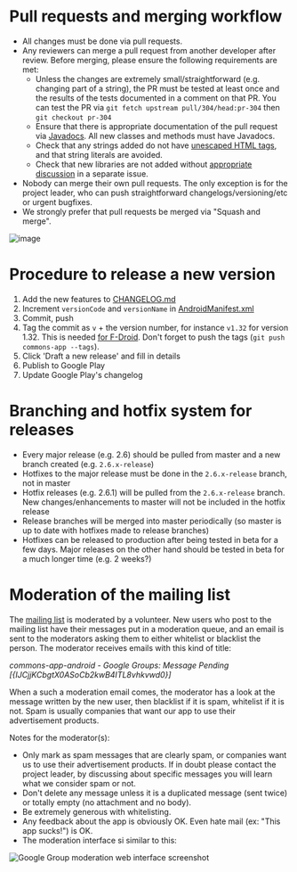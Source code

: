 # Pull requests and merging workflow

- All changes must be done via pull requests.
- Any reviewers can merge a pull request from another developer after review. Before merging, please ensure the following requirements are met:
  - Unless the changes are extremely small/straightforward (e.g. changing part of a string), the PR must be tested at least once and the results of the tests documented in a comment on that PR. You can test the PR via `git fetch upstream pull/304/head:pr-304` then `git checkout pr-304`
  - Ensure that there is appropriate documentation of the pull request via [Javadocs](https://github.com/commons-app/apps-android-commons/wiki/Code-style#javadocs). All new classes and methods must have Javadocs.
  - Check that any strings added do not have [unescaped HTML tags](https://github.com/commons-app/apps-android-commons/issues/1333#issuecomment-412430539), and that string literals are avoided.
  - Check that new libraries are not added without [appropriate discussion](https://github.com/commons-app/apps-android-commons/wiki/Code-style#new-libraries) in a separate issue.
- Nobody can merge their own pull requests. The only exception is for the project leader, who can push straightforward changelogs/versioning/etc or urgent bugfixes.
- We strongly prefer that pull requests be merged via "Squash and merge".

![image](https://user-images.githubusercontent.com/3611199/38073828-f6add6ca-336f-11e8-8f97-333406aaf029.png)

# Procedure to release a new version

1. Add the new features to [CHANGELOG.md](https://github.com/commons-app/apps-android-commons/blob/master/CHANGELOG.md)
2. Increment `versionCode` and `versionName` in [AndroidManifest.xml](https://github.com/commons-app/apps-android-commons/blob/master/app/src/main/AndroidManifest.xml)
3. Commit, push
4. Tag the commit as `v` + the version number, for instance `v1.32` for version 1.32. This is needed [for F-Droid](https://gitlab.com/fdroid/fdroiddata/blob/master/metadata/fr.free.nrw.commons.txt). Don't forget to push the tags (`git push commons-app --tags`).
5. Click 'Draft a new release' and fill in details
6. Publish to Google Play
7. Update Google Play's changelog

# Branching and hotfix system for releases

- Every major release (e.g. 2.6) should be pulled from master and a new branch created (e.g. `2.6.x-release`)
- Hotfixes to the major release must be done in the `2.6.x-release` branch, not in master
- Hotfix releases (e.g. 2.6.1) will be pulled from the `2.6.x-release` branch. New changes/enhancements to master will not be included in the hotfix release
- Release branches will be merged into master periodically (so master is up to date with hotfixes made to release branches)
- Hotfixes can be released to production after being tested in beta for a few days. Major releases on the other hand should be tested in beta for a much longer time (e.g. 2 weeks?)

# Moderation of the mailing list

The [mailing list](https://groups.google.com/d/forum/commons-app-android) is moderated by a volunteer. New users who post to the mailing list have their messages put in a moderation queue, and an email is sent to the moderators asking them to either whitelist or blacklist the person. The moderator receives emails with this kind of title:

_commons-app-android - Google Groups: Message Pending [{IJCjjKCbgtX0ASoCb2kwB4ITL8vhkvwd0}]_

When a such a moderation email comes, the moderator has a look at the message written by the new user, then blacklist if it is spam, whitelist if it is not. Spam is usually companies that want our app to use their advertisement products.

Notes for the moderator(s):
- Only mark as spam messages that are clearly spam, or companies want us to use their advertisement products. If in doubt please contact the project leader, by discussing about specific messages you will learn what we consider spam or not.
- Don't delete any message unless it is a duplicated message (sent twice) or totally empty (no attachment and no body).
- Be extremely generous with whitelisting.
- Any feedback about the app is obviously OK. Even hate mail (ex: "This app sucks!") is OK.
- The moderation interface si similar to this:

![Google Group moderation web interface screenshot](https://i.imgur.com/jOvcCFl.png)